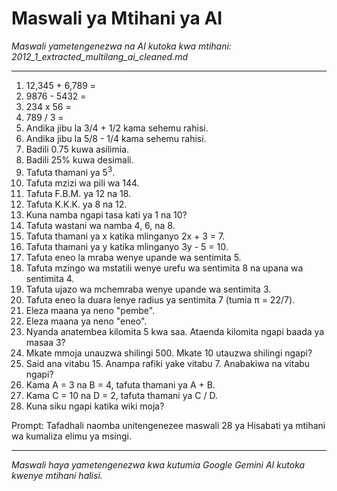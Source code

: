 # Maswali ya Mtihani ya AI
*Maswali yametengenezwa na AI kutoka kwa mtihani: 2012_1_extracted_multilang_ai_cleaned.md*

---

1.  12,345 + 6,789 =
2.  9876 - 5432 =
3.  234 x 56 =
4.  789 / 3 =
5.  Andika jibu la 3/4 + 1/2 kama sehemu rahisi.
6.  Andika jibu la 5/8 - 1/4 kama sehemu rahisi.
7.  Badili 0.75 kuwa asilimia.
8.  Badili 25% kuwa desimali.
9.  Tafuta thamani ya 5<sup>3</sup>.
10. Tafuta mzizi wa pili wa 144.
11. Tafuta F.B.M. ya 12 na 18.
12. Tafuta K.K.K. ya 8 na 12.
13. Kuna namba ngapi tasa kati ya 1 na 10?
14. Tafuta wastani wa namba 4, 6, na 8.
15. Tafuta thamani ya x katika mlinganyo 2x + 3 = 7.
16. Tafuta thamani ya y katika mlinganyo 3y - 5 = 10.
17. Tafuta eneo la mraba wenye upande wa sentimita 5.
18. Tafuta mzingo wa mstatili wenye urefu wa sentimita 8 na upana wa sentimita 4.
19. Tafuta ujazo wa mchemraba wenye upande wa sentimita 3.
20. Tafuta eneo la duara lenye radius ya sentimita 7 (tumia π = 22/7).
21. Eleza maana ya neno "pembe".
22. Eleza maana ya neno "eneo".
23. Nyanda anatembea kilomita 5 kwa saa. Ataenda kilomita ngapi baada ya masaa 3?
24. Mkate mmoja unauzwa shilingi 500. Mkate 10 utauzwa shilingi ngapi?
25. Said ana vitabu 15. Anampa rafiki yake vitabu 7. Anabakiwa na vitabu ngapi?
26. Kama A = 3 na B = 4, tafuta thamani ya A + B.
27. Kama C = 10 na D = 2, tafuta thamani ya C / D.
28. Kuna siku ngapi katika wiki moja?

Prompt: Tafadhali naomba unitengenezee maswali 28 ya Hisabati ya mtihani wa kumaliza elimu ya msingi.

---
*Maswali haya yametengenezwa kwa kutumia Google Gemini AI kutoka kwenye mtihani halisi.*
